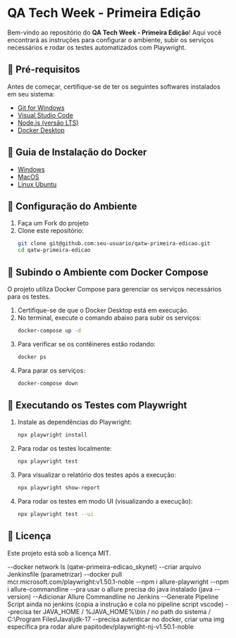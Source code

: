 # QA Tech Week - Primeira Edição

Bem-vindo ao repositório do **QA Tech Week - Primeira Edição**! Aqui você encontrará as instruções para configurar o ambiente, subir os serviços necessários e rodar os testes automatizados com Playwright.

## 📌 Pré-requisitos
Antes de começar, certifique-se de ter os seguintes softwares instalados em seu sistema:

- [Git for Windows](https://gitforwindows.org/)
- [Visual Studio Code](https://code.visualstudio.com/)
- [Node.js (versão LTS)](https://nodejs.org/)
- [Docker Desktop](https://www.docker.com/products/docker-desktop/)

## 🐋 Guia de Instalação do Docker
- [Windows](https://dev.to/papitofernando/instalando-o-docker-no-windows-10-home-ou-professional-com-wsl-2-26m3)
- [MacOS](https://docs.docker.com/desktop/setup/install/mac-install/)
- [Linux Ubuntu](https://docs.docker.com/engine/install/ubuntu/)

## 🚀 Configuração do Ambiente
1. Faça um Fork do projeto
2. Clone este repositório:
   ```sh
   git clone git@github.com:seu-usuario/qatw-primeira-edicao.git
   cd qatw-primeira-edicao
   ```
   
## 🐳 Subindo o Ambiente com Docker Compose
O projeto utiliza Docker Compose para gerenciar os serviços necessários para os testes.

1. Certifique-se de que o Docker Desktop está em execução.
2. No terminal, execute o comando abaixo para subir os serviços:
   ```sh
   docker-compose up -d
   ```
3. Para verificar se os contêineres estão rodando:
   ```sh
   docker ps
   ```
4. Para parar os serviços:
   ```sh
   docker-compose down
   ```

## 🧪 Executando os Testes com Playwright

1. Instale as dependências do Playwright:
   ```sh
   npx playwright install
   ```
2. Para rodar os testes localmente:
   ```sh
   npx playwright test
   ```
3. Para visualizar o relatório dos testes após a execução:
   ```sh
   npx playwright show-report
   ```
4. Para rodar os testes em modo UI (visualizando a execução):
   ```sh
   npx playwright test --ui
   ```

## 📄 Licença
Este projeto está sob a licença MIT.

--docker network ls (qatw-primeira-edicao_skynet)
--criar arquivo Jenkinsfile (parametrizar)
--docker pull mcr.microsoft.com/playwright:v1.50.1-noble
--npm i allure-playwright
--npm i allure-commandline 
--pra usar o allure precisa do java instalado (java --version)
--Adicionar Allure Commandline no Jenkins
--Generate Pipeline Script ainda no jenkins (copia a instrução e cola no pipeline script vscode)
--precisa ter JAVA_HOME / %JAVA_HOME%\bin /  no path do sistema  / C:\Program Files\Java\jdk-17
--precisa autenticar no docker, criar uma img especifica pra rodar alure papitodev/playwright-nj-v1.50.1-noble
